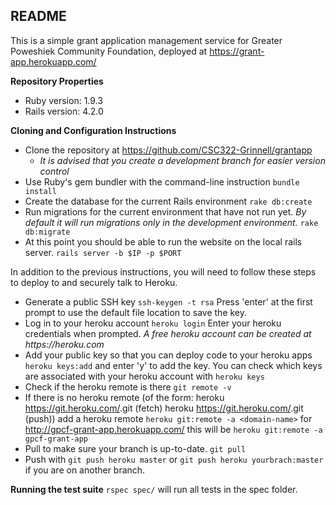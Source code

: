 ## README ##

This is a simple grant application management service for Greater Poweshiek Community Foundation, deployed at 
https://grant-app.herokuapp.com/

**Repository Properties**

- Ruby version: 1.9.3
- Rails version: 4.2.0 

**Cloning and Configuration Instructions**
- Clone the repository at https://github.com/CSC322-Grinnell/grantapp
    - _It is advised that you create a development branch for easier version control_
- Use Ruby's gem bundler with the command-line instruction 
    ``` bundle install ```
- Create the database for the current Rails environment 
    ``` rake db:create ```
- Run migrations for the current environment that have not run yet. 
    _By default it will run migrations only in the development environment._
    ``` rake db:migrate ```
- At this point you should be able to run the website on the local rails server. 
    ``` rails server -b $IP -p $PORT ```


In addition to the previous instructions, you will need to follow these steps to deploy to and securely talk to Heroku.
- Generate a public SSH key
    ``` ssh-keygen -t rsa ```
    Press 'enter' at the first prompt to use the default file location to save the key.
- Log in to your heroku account
    ``` heroku login ```
    Enter your heroku credentials when prompted.
    _A free heroku account can be created at https://heroku.com_
- Add your public key so that you can deploy code to your heroku apps
    ``` heroku keys:add ``` 
    and enter 'y' to add the key. 
    You can check which keys are associated with your heroku account with
        ``` heroku keys ```
- Check if the heroku remote is there
    ``` git remote -v ```
- If there is no heroku remote (of the form:
                heroku  https://git.heroku.com/<heroku-name>.git (fetch)
                heroku  https://git.heroku.com/<heroku-name>.git (push))
        add a heroku remote
        ``` heroku git:remote -a <domain-name> ```
        for http://gpcf-grant-app.herokuapp.com/ this will be
        ``` heroku git:remote -a gpcf-grant-app ```
- Pull to make sure your branch is up-to-date.
    ``` git pull ```
- Push with
    ``` git push heroku master ```
    or 
    ``` git push heroku yourbrach:master ```
    if you are on another branch. 

**Running the test suite**
    ```
    rspec spec/
    ```
will run all tests in the spec folder. 